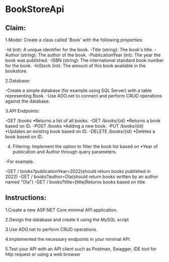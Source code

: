 # BookStoreApi

## Claim:
1.Model: Create a class called 'Book' with the following properties:

-Id (int): A unique identifier for the book.
-Title (string): The book's title.
-Author (string): The author of the book.
-PublicationYear (int): The year the book was published.
-ISBN (string): The international standard book number for the book.
-InStock (int): The amount of this book available in the bookstore.

2.Database:

-Create a simple database (for example using SQL Server) with a table representing Book.
-Use ADO.net to connect and perform CRUD operations against the database.

3.API Endpoints:

-GET /books
•Returns a list of all books.
-GET /books/{id}
•Returns a book based on ID.
-POST /books
•Adding a new book.
-PUT /books/{id}
•Updates an existing book based on ID.
-DELETE /books/{id}
•Deletes a book based on ID.

4. Filtering: Implement the option to filter the book list based on ▪Year of publication and Author through query parameters.
   
-For example:

-GET / books?publicationYear=2022(should return books published in 2022)
-GET / books?author=Ola(should return books written by an author named "Ola")
-GET / books?title=[title]Returns books based on title.

## Instructions:

1.Create a new ASP.NET Core minimal API application.

2.Design the database and create it using the MySQL script

3.Use ADO.net to perform CRUD operations.

4.Implemented the necessary endpoints in your minimal API.

5.Test your API with an API client such as Postman, Swagger, IDE tool for http request or using a web browser
